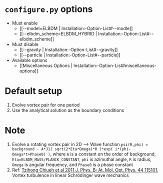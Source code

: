 # `configure.py` options
- Must enable
   - [[--model=ELBDM | Installation:-Option-List#--modle]]
   - [[--elbdm_scheme=ELBDM_HYBRID | Installation:-Option-List#--elbdm_scheme]]
- Must disable
   - [[--gravity | Installation:-Option-List#--gravity]]
   - [[--particle | Installation:-Option-List#--particle]]
- Available options
   - [[Miscellaneous Options | Installation:-Option-List#miscellaneous-options]]


# Default setup
1. Evolve vortex pair for one period
2. Use the analytical solution as the boundary conditions


# Note
1. Evolve a rotating vortex pair in 2D
   --> Wave function `psi(R,phi) = background - A*J1( sqrt(2*Eta*Omega)*R )*exp( i*(phi-Omega*t+Phase0) )`,
       where `A` is a constant on the order of background, `Eta=ELBDM_MASS/PLANCK_CONSTANT`,
       `phi` is azimuthal angle, `R` is radius, `Omega` is angular frequency, and `Phase0` is a phase constant
2. Ref: [Tzihong Chiueh et al 2011 J. Phys. B: At. Mol. Opt. Phys. 44 115101](https://doi.org/10.1088/0953-4075/44/11/115101),
        Vortex turbulence in linear Schrödinger wave mechanics
